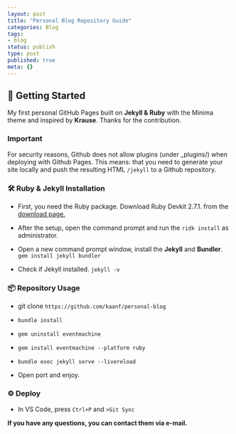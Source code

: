 ```yaml
---
layout: post
title: "Personal Blog Repository Guide"
categories: Blog
tags:
- blog
status: publish
type: post
published: true
meta: {}
---
```


## 🦄 Getting Started

My first personal GitHub Pages built on **Jekyll & Ruby** with the Minima theme and inspired by **Krause**. Thanks for the contribution.

### Important

For security reasons, Github does not allow plugins (under _plugins/) when deploying with Github Pages. This means: that you need to generate your site locally and push the resulting HTML `/jekyll` to a Github repository.

### 🛠️ Ruby & Jekyll Installation

- First, you need the Ruby package. Download Ruby Devkit 2.7.1. from the [download page.](https://rubyinstaller.org/downloads/) 

- After the setup, open the command prompt and run the `ridk install` as administrator.

- Open a new command prompt window, install the **Jekyll** and **Bundler**. `gem install jekyll bundler`

- Check if Jekyll installed. `jekyll -v`

### 📦 Repository Usage

- git clone `https://github.com/kaanf/personal-blog`

- `bundle install`

- `gem uninstall eventmachine`

- `gem install eventmachine --platform ruby`

- `bundle exec jekyll serve --livereload`

- Open port and enjoy.

### ⚙️ Deploy

- In VS Code, press `Ctrl+P` and `>Git Sync`

**If you have any questions, you can contact them via e-mail.**



